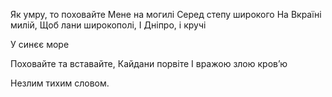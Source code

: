 Як умру, то поховайте
Мене на могилі 
Серед степу широкого
На Вкраїні милій,
Щоб лани широкополі,
І Дніпро, і кручі




У синєє море






Поховайте та вставайте,
Кайдани порвіте
І вражою злою кров’ю




Незлим тихим словом.
